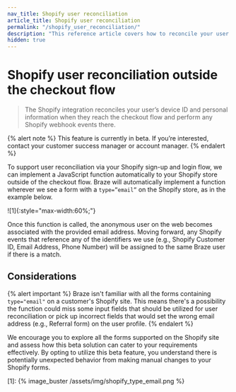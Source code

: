 ```yaml
---
nav_title: Shopify user reconciliation
article_title: Shopify user reconciliation
permalink: "/shopify_user_reconciliation/"
description: "This reference article covers how to reconcile your user’s device ID and personal information when they reach the checkout flow."
hidden: true
---
```


# Shopify user reconciliation outside the checkout flow 

> The Shopify integration reconciles your user’s device ID and personal information when they reach the checkout flow and perform any Shopify webhook events there.

{% alert note %}
This feature is currently in beta. If you’re interested, contact your customer success manager or account manager.
{% endalert %}

To support user reconciliation via your Shopify sign-up and login flow, we can implement a JavaScript function automatically to your Shopify store outside of the checkout flow. Braze will automatically implement a function wherever we see a form with a `type=”email”` on the Shopify store, as in the example below.

![1]{:style="max-width:60%;"}

Once this function is called, the anonymous user on the web becomes associated with the provided email address. Moving forward, any Shopify events that reference any of the identifiers we use (e.g., Shopify Customer ID, Email Address, Phone Number) will be assigned to the same Braze user if there is a match.

## Considerations

{% alert important %}
Braze isn't familiar with all the forms containing `type="email"` on a customer's Shopify site. This means there's a possibility the function could miss some input fields that should be utilized for user reconciliation or pick up incorrect fields that would set the wrong email address (e.g., Referral form) on the user profile.
{% endalert %}

We encourage you to explore all the forms supported on the Shopify site and assess how this beta solution can cater to your requirements effectively. By opting to utilize this beta feature, you understand there is potentially unexpected behavior from making manual changes to your Shopify forms.

[1]: {% image_buster /assets/img/shopify_type_email.png %}
